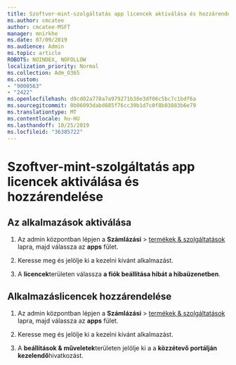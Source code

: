 ```yaml
---
title: Szoftver-mint-szolgáltatás app licencek aktiválása és hozzárendelése
ms.author: cmcatee
author: cmcatee-MSFT
manager: mnirkhe
ms.date: 07/09/2019
ms.audience: Admin
ms.topic: article
ROBOTS: NOINDEX, NOFOLLOW
localization_priority: Normal
ms.collection: Adm_O365
ms.custom:
- "9000563"
- "2422"
ms.openlocfilehash: d9cd02a778a7a979271b38e3df06c5bc7c1bdf6a
ms.sourcegitcommit: 0b06093dabd685f76cc39b1d7c0f8b03883b6e79
ms.translationtype: MT
ms.contentlocale: hu-HU
ms.lasthandoff: 10/25/2019
ms.locfileid: "36385722"
---
```

# <a name="activate-and-assign-software-as-a-service-app-licenses"></a>Szoftver-mint-szolgáltatás app licencek aktiválása és hozzárendelése 

## <a name="to-activate-apps"></a>Az alkalmazások aktiválása

1. Az admin központban lépjen a **Számlázási** > [termékek & szolgáltatások](https://go.microsoft.com/fwlink/p/?linkid=842054) lapra, majd válassza az **apps** fület.

2. Keresse meg és jelölje ki a kezelni kívánt alkalmazást.

3. A **licencek**területen válassza **a fiók beállítása hibát a hibaüzenetben**.  

## <a name="to-assign-app-licenses"></a>Alkalmazáslicencek hozzárendelése

1. Az admin központban lépjen a **Számlázási** > [termékek & szolgáltatások](https://go.microsoft.com/fwlink/p/?linkid=842054) lapra, majd válassza az **apps** fület.

2. Keresse meg és jelölje ki a kezelni kívánt alkalmazást.  

3. A **beállítások & műveletek**területen jelölje ki a a **közzétevő portálján kezelendő**hivatkozást.